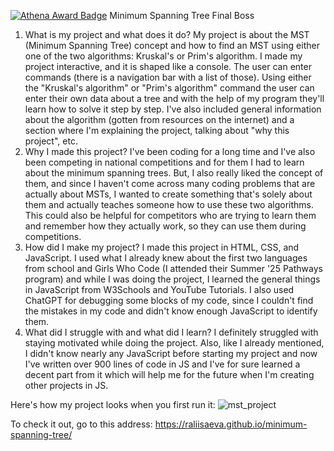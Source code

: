 [![Athena Award Badge](https://img.shields.io/endpoint?url=https%3A%2F%2Faward.athena.hackclub.com%2Fapi%2Fbadge)](https://award.athena.hackclub.com?utm_source=readme)
Minimum Spanning Tree Final Boss
1. What is my project and what does it do?
My project is about the MST (Minimum Spanning Tree) concept and how to find an MST using either one of the two algorithms: Kruskal's or Prim's algorithm.
I made my project interactive, and it is shaped like a console. The user can enter commands (there is a navigation bar with a list of those). Using either the "Kruskal's algorithm" or "Prim's algorithm" command the user can enter their own data about a tree and with the help of my program they'll learn how to solve it step by step. I've also included general information about the algorithm (gotten from resources on the internet) and a section where I'm explaining the project, talking about "why this project", etc.
2. Why I made this project?
I've been coding for a long time and I've also been competing in national competitions and for them I had to learn about the minimum spanning trees. But, I also really liked the concept of them, and since I haven't come across many coding problems that are actually about MSTs, I wanted to create something that's solely about them and actually teaches someone how to use these two algorithms. This could also be helpful for competitors who are trying to learn them and remember how they actually work, so they can use them during competitions.
3. How did I make my project?
I made this project in HTML, CSS, and JavaScript. I used what I already knew about the first two languages from school and Girls Who Code (I attended their Summer '25 Pathways program) and while I was doing the project, I learned the general things in JavaScript from W3Schools and YouTube Tutorials. I also used ChatGPT for debugging some blocks of my code, since I couldn't find the mistakes in my code and didn't know enough JavaScript to identify them.
4. What did I struggle with and what did I learn?
I definitely struggled with staying motivated while doing the project. Also, like I already mentioned, I didn't know nearly any JavaScript before starting my project and now I've written over 900 lines of code in JS and I've for sure learned a decent part from it which will help me for the future when I'm creating other projects in JS.

Here's how my project looks when you first run it:
![mst_project](https://github.com/user-attachments/assets/be5bd552-866b-43ef-8766-dbf4de9074ae)

To check it out, go to this address: https://raliisaeva.github.io/minimum-spanning-tree/
